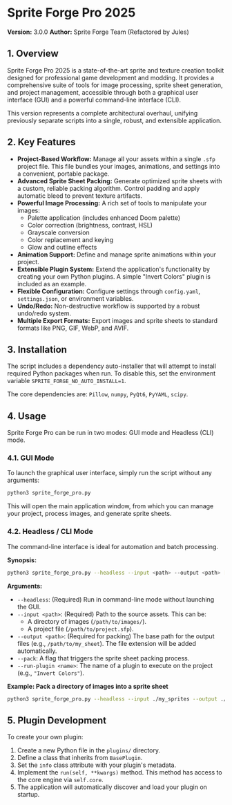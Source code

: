 # Sprite Forge Pro 2025

**Version:** 3.0.0
**Author:** Sprite Forge Team (Refactored by Jules)

## 1. Overview

Sprite Forge Pro 2025 is a state-of-the-art sprite and texture creation toolkit designed for professional game development and modding. It provides a comprehensive suite of tools for image processing, sprite sheet generation, and project management, accessible through both a graphical user interface (GUI) and a powerful command-line interface (CLI).

This version represents a complete architectural overhaul, unifying previously separate scripts into a single, robust, and extensible application.

## 2. Key Features

- **Project-Based Workflow:** Manage all your assets within a single `.sfp` project file. This file bundles your images, animations, and settings into a convenient, portable package.
- **Advanced Sprite Sheet Packing:** Generate optimized sprite sheets with a custom, reliable packing algorithm. Control padding and apply automatic bleed to prevent texture artifacts.
- **Powerful Image Processing:** A rich set of tools to manipulate your images:
    - Palette application (includes enhanced Doom palette)
    - Color correction (brightness, contrast, HSL)
    - Grayscale conversion
    - Color replacement and keying
    - Glow and outline effects
- **Animation Support:** Define and manage sprite animations within your project.
- **Extensible Plugin System:** Extend the application's functionality by creating your own Python plugins. A simple "Invert Colors" plugin is included as an example.
- **Flexible Configuration:** Configure settings through `config.yaml`, `settings.json`, or environment variables.
- **Undo/Redo:** Non-destructive workflow is supported by a robust undo/redo system.
- **Multiple Export Formats:** Export images and sprite sheets to standard formats like PNG, GIF, WebP, and AVIF.

## 3. Installation

The script includes a dependency auto-installer that will attempt to install required Python packages when run. To disable this, set the environment variable `SPRITE_FORGE_NO_AUTO_INSTALL=1`.

The core dependencies are: `Pillow`, `numpy`, `PyQt6`, `PyYAML`, `scipy`.

## 4. Usage

Sprite Forge Pro can be run in two modes: GUI mode and Headless (CLI) mode.

### 4.1. GUI Mode

To launch the graphical user interface, simply run the script without any arguments:

```bash
python3 sprite_forge_pro.py
```

This will open the main application window, from which you can manage your project, process images, and generate sprite sheets.

### 4.2. Headless / CLI Mode

The command-line interface is ideal for automation and batch processing.

**Synopsis:**
```bash
python3 sprite_forge_pro.py --headless --input <path> --output <path> [--pack] [--run-plugin <name>]
```

**Arguments:**
- `--headless`: (Required) Run in command-line mode without launching the GUI.
- `--input <path>`: (Required) Path to the source assets. This can be:
    - A directory of images (`/path/to/images/`).
    - A project file (`/path/to/project.sfp`).
- `--output <path>`: (Required for packing) The base path for the output files (e.g., `/path/to/my_sheet`). The file extension will be added automatically.
- `--pack`: A flag that triggers the sprite sheet packing process.
- `--run-plugin <name>`: The name of a plugin to execute on the project (e.g., `"Invert Colors"`).

**Example: Pack a directory of images into a sprite sheet**
```bash
python3 sprite_forge_pro.py --headless --input ./my_sprites --output ./sheets/my_sheet --pack
```

## 5. Plugin Development

To create your own plugin:
1. Create a new Python file in the `plugins/` directory.
2. Define a class that inherits from `BasePlugin`.
3. Set the `info` class attribute with your plugin's metadata.
4. Implement the `run(self, **kwargs)` method. This method has access to the core engine via `self.core`.
5. The application will automatically discover and load your plugin on startup.
